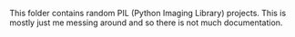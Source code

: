 This folder contains random PIL (Python Imaging Library) projects. This is mostly just me messing around and so there is not much documentation.